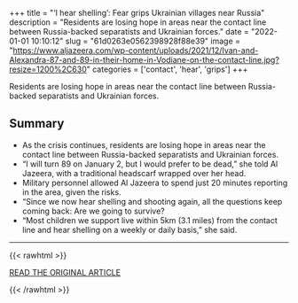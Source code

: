 +++
title = "‘I hear shelling’: Fear grips Ukrainian villages near Russia"
description = "Residents are losing hope in areas near the contact line between Russia-backed separatists and Ukrainian forces."
date = "2022-01-01 10:10:12"
slug = "61d0263e0562398928f88e39"
image = "https://www.aljazeera.com/wp-content/uploads/2021/12/Ivan-and-Alexandra-87-and-89-in-their-home-in-Vodiane-on-the-contact-line.jpg?resize=1200%2C630"
categories = ['contact', 'hear', 'grips']
+++

Residents are losing hope in areas near the contact line between Russia-backed separatists and Ukrainian forces.

## Summary

- As the crisis continues, residents are losing hope in areas near the contact line between Russia-backed separatists and Ukrainian forces.
- “I will turn 89 on January 2, but I would prefer to be dead,” she told Al Jazeera, with a traditional headscarf wrapped over her head.
- Military personnel allowed Al Jazeera to spend just 20 minutes reporting in the area, given the risks.
- “Since we now hear shelling and shooting again, all the questions keep coming back: Are we going to survive?
- “Most children we support live within 5km (3.1 miles) from the contact line and hear shelling on a weekly or daily basis,” she said.

---

{{< rawhtml >}}
  <p class="article-category">
    <a target="_blank" href="https://www.aljazeera.com/news/2021/12/31/i-hear-shelling-every-night-war-stalks-life-in-eastern-ukraine">READ THE ORIGINAL ARTICLE</a>
  </p>
{{< /rawhtml >}}
